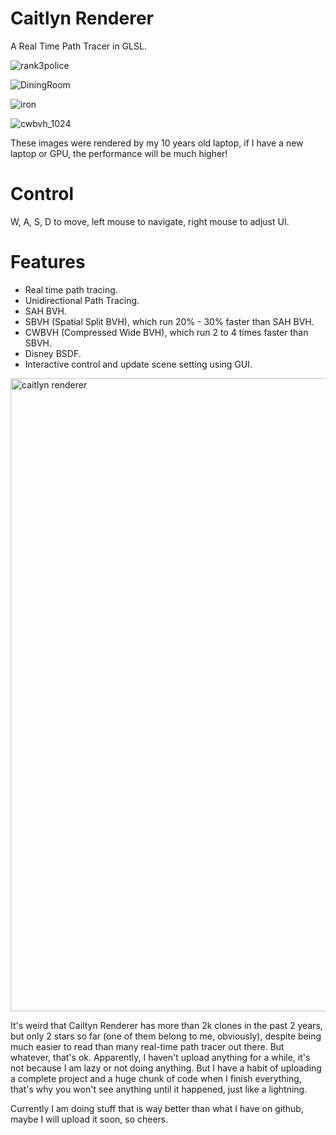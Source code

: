 # Caitlyn Renderer
A Real Time Path Tracer in GLSL.

![rank3police](https://github.com/AlerianEmperor/CaitlynRenderer/assets/93391908/aa5cb991-f7e8-4580-9e90-1ef116486bd6)

![DiningRoom](https://github.com/AlerianEmperor/CaitlynRenderer/assets/93391908/6992d4d8-f3e8-49da-92aa-c0be57f0d19b)

![iron](https://github.com/AlerianEmperor/CaitlynRenderer/assets/93391908/dbf68cb0-7664-4114-be96-e84a4a20db7f)

![cwbvh_1024](https://github.com/AlerianEmperor/CaitlynRenderer/assets/93391908/f0617806-9d95-4353-9f7c-41e94c25aec8)

These images were rendered by my 10 years old laptop, if I have a new laptop or GPU, the performance will be much higher!

# Control
W, A, S, D to move, left mouse to navigate, right mouse to adjust UI.

# Features
- Real time path tracing.
- Unidirectional Path Tracing.
- SAH BVH.
- SBVH (Spatial Split BVH), which run 20% - 30% faster than SAH BVH.
- CWBVH (Compressed Wide BVH), which run 2 to 4 times faster than SBVH.
- Disney BSDF.
- Interactive control and update scene setting using GUI.

<img width="1810" height="1013" alt="caitlyn renderer" src="https://github.com/user-attachments/assets/22e9a6a1-4b90-4c75-88e2-72d6e33abd95" />

It's weird that Cailtyn Renderer has more than 2k clones in the past 2 years, but only 2 stars so far (one of them belong to me, obviously), despite being much easier to read than many real-time path tracer out there. But whatever, that's ok. Apparently, I haven't upload anything for a while, it's not because I am lazy or not doing anything. But I have a habit of uploading a complete project and a huge chunk of code when I finish everything, that's why you won't see anything until it happened, just like a lightning. 

Currently I am doing stuff that is way better than what I have on github, maybe I will upload it soon, so cheers.
